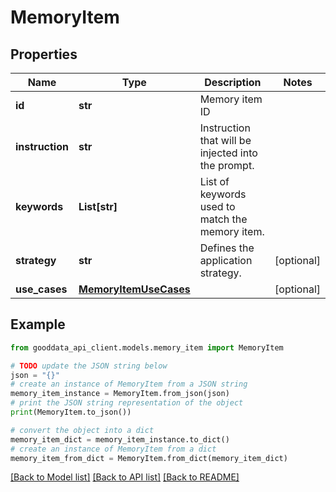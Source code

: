# MemoryItem


## Properties

Name | Type | Description | Notes
------------ | ------------- | ------------- | -------------
**id** | **str** | Memory item ID | 
**instruction** | **str** | Instruction that will be injected into the prompt. | 
**keywords** | **List[str]** | List of keywords used to match the memory item. | 
**strategy** | **str** | Defines the application strategy. | [optional] 
**use_cases** | [**MemoryItemUseCases**](MemoryItemUseCases.md) |  | [optional] 

## Example

```python
from gooddata_api_client.models.memory_item import MemoryItem

# TODO update the JSON string below
json = "{}"
# create an instance of MemoryItem from a JSON string
memory_item_instance = MemoryItem.from_json(json)
# print the JSON string representation of the object
print(MemoryItem.to_json())

# convert the object into a dict
memory_item_dict = memory_item_instance.to_dict()
# create an instance of MemoryItem from a dict
memory_item_from_dict = MemoryItem.from_dict(memory_item_dict)
```
[[Back to Model list]](../README.md#documentation-for-models) [[Back to API list]](../README.md#documentation-for-api-endpoints) [[Back to README]](../README.md)


